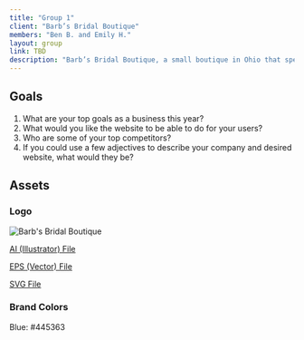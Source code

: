 ```yaml
---
title: "Group 1"
client: "Barb’s Bridal Boutique"
members: "Ben B. and Emily H."
layout: group
link: TBD
description: "Barb’s Bridal Boutique, a small boutique in Ohio that specializes in bridal wear."
---
```


## Goals

1.  What are your top goals as a business this year?
2.  What would you like the website to be able to do for your users?
3.  Who are some of your top competitors?
4.  If you could use a few adjectives to describe your company and desired website, what would they be?

## Assets

### Logo
<img src="/groups/assets/group1/barb.svg" alt="Barb's Bridal Boutique" />

<a href="/groups/assets/group1/barb.ai">AI (Illustrator) File</a>

<a href="/groups/assets/group1/barb.eps">EPS (Vector) File</a>

<a href="/groups/assets/group1/barb.svg">SVG File</a>

### Brand Colors

Blue: #445363